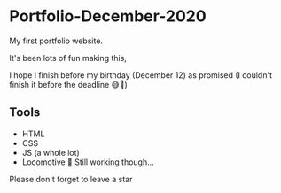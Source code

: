 # Portfolio-December-2020

My first portfolio website.

It's been lots of fun making this,

I hope I finish before my birthday (December 12) as promised 
(I couldn't finish it before the deadline 😅🤧)
## Tools
- HTML 
- CSS
- JS (a whole lot)
- Locomotive 🚂 
Still working though...

Please don't forget to leave a star 
